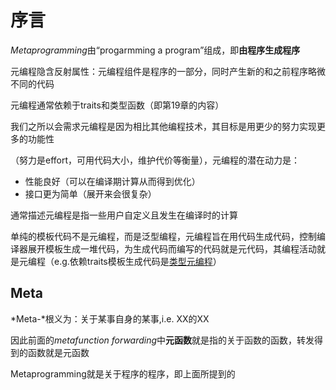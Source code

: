 # 序言

*Metaprogramming*由“progarmming a program”组成，即**由程序生成程序**

元编程隐含反射属性：元编程组件是程序的一部分，同时产生新的和之前程序略微不同的代码

元编程通常依赖于traits和类型函数（即第19章的内容）

我们之所以会需求元编程是因为相比其他编程技术，其目标是用更少的努力实现更多的功能性

（努力是effort，可用代码大小，维护代价等衡量），元编程的潜在动力是：

* 性能良好（可以在编译期计算从而得到优化）
* 接口更为简单（展开来会很复杂）

通常描述元编程是指一些用户自定义且发生在编译时的计算

单纯的模板代码不是元编程，而是泛型编程，元编程旨在用代码生成代码，控制编译器展开模板生成一堆代码，为生成代码而编写的代码就是元代码，其编程活动就是元编程（e.g.依赖traits模板生成代码是[类型元编程]()）

## Meta

*Meta-*根义为：关于某事自身的某事,i.e. XX的XX

因此前面的*metafunction forwarding*中**元函数**就是指的关于函数的函数，转发得到的函数就是元函数

Metaprogramming就是关于程序的程序，即上面所提到的



